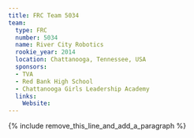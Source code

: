 ```yaml
---
title: FRC Team 5034
team:
  type: FRC
  number: 5034
  name: River City Robotics
  rookie_year: 2014
  location: Chattanooga, Tennessee, USA
  sponsors:
  - TVA
  - Red Bank High School
  - Chattanooga Girls Leadership Academy
  links:
    Website:
---
```


{% include remove_this_line_and_add_a_paragraph %}
